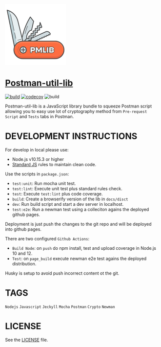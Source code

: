 ![logo](/docs/assets/img/logo.png)

# [Postman-util-lib](https://joolfe.github.io/postman-util-lib/)
[![build](https://img.shields.io/github/workflow/status/joolfe/postman-util-lib/Node%20CI?&label=Build&logo=github&style=flat-square)](https://github.com/joolfe/postman-util-lib/actions)
[![codecov](https://img.shields.io/codecov/c/github/joolfe/postman-util-lib?logo=codecov&style=flat-square)](https://codecov.io/gh/joolfe/postman-util-lib)
![build](https://img.shields.io/badge/Postman-%3E=7.0.9-green?logo=postman&style=flat-square&color=FF6C37)

Postman-util-lib is a JavaScript library bundle to squeeze Postman script allowing you to easy use lot of cryptography method from `Pre-request Script` and `Tests` tabs in Postman.

# DEVELOPMENT INSTRUCTIONS

For develop in local please use:

- Node.js v10.15.3 or higher
- [Standard JS](https://standardjs.com/) rules to maintain clean code.

Use the scripts in `package.json`:

- `test:unit`: Run mocha unit test.
- `test:lint`: Execute unit test plus standard rules check.
- `test`: Execute `test:lint` plus code coverage.
- `build`: Create a browserify version of the lib in `docs/disct`
- `dev`: Run build script and start a dev server in localhost.
- `test:e2e`: Run a newman test using a colleciton agains the deployed github pages.

Deployment is just push the changes to the git repo and will be deployed into github pages.

There are two configured `Github Actions`:
- `Build Node`: on `push` do npm install, test and upload coverage in Node.js 10 and 12.
- `Test`: on `page_build` execute newman e2e test agains the deployed distribution.

Husky is setup to avoid push incorrect content ot the git.

# TAGS

`Nodejs` `Javascript` `Jeckyll` `Mocha` `Postman` `Crypto` `Newman`

# LICENSE

See the [LICENSE](https://github.com/joolfe/postman-util-lib/blob/master/LICENSE) file.